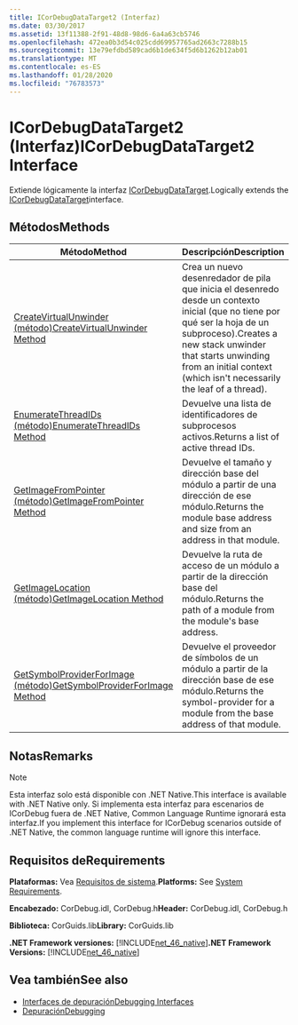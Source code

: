```yaml
---
title: ICorDebugDataTarget2 (Interfaz)
ms.date: 03/30/2017
ms.assetid: 13f11388-2f91-48d8-98d6-6a4a63cb5746
ms.openlocfilehash: 472ea0b3d54c025cdd69957765ad2663c7288b15
ms.sourcegitcommit: 13e79efdbd589cad6b1de634f5d6b1262b12ab01
ms.translationtype: MT
ms.contentlocale: es-ES
ms.lasthandoff: 01/28/2020
ms.locfileid: "76783573"
---
```

# <a name="icordebugdatatarget2-interface"></a><span data-ttu-id="a5225-102">ICorDebugDataTarget2 (Interfaz)</span><span class="sxs-lookup"><span data-stu-id="a5225-102">ICorDebugDataTarget2 Interface</span></span>
<span data-ttu-id="a5225-103">Extiende lógicamente la interfaz [ICorDebugDataTarget](icordebugdatatarget-interface.md).</span><span class="sxs-lookup"><span data-stu-id="a5225-103">Logically extends the [ICorDebugDataTarget](icordebugdatatarget-interface.md)interface.</span></span>  
  
## <a name="methods"></a><span data-ttu-id="a5225-104">Métodos</span><span class="sxs-lookup"><span data-stu-id="a5225-104">Methods</span></span>  
  
|<span data-ttu-id="a5225-105">Método</span><span class="sxs-lookup"><span data-stu-id="a5225-105">Method</span></span>|<span data-ttu-id="a5225-106">Descripción</span><span class="sxs-lookup"><span data-stu-id="a5225-106">Description</span></span>|  
|------------|-----------------|  
|[<span data-ttu-id="a5225-107">CreateVirtualUnwinder (método)</span><span class="sxs-lookup"><span data-stu-id="a5225-107">CreateVirtualUnwinder Method</span></span>](icordebugdatatarget2-createvirtualunwinder-method.md)|<span data-ttu-id="a5225-108">Crea un nuevo desenredador de pila que inicia el desenredo desde un contexto inicial (que no tiene por qué ser la hoja de un subproceso).</span><span class="sxs-lookup"><span data-stu-id="a5225-108">Creates a new stack unwinder that starts unwinding from an initial context (which isn't necessarily the leaf of a thread).</span></span>|  
|[<span data-ttu-id="a5225-109">EnumerateThreadIDs (método)</span><span class="sxs-lookup"><span data-stu-id="a5225-109">EnumerateThreadIDs Method</span></span>](icordebugdatatarget2-enumeratethreadids-method.md)|<span data-ttu-id="a5225-110">Devuelve una lista de identificadores de subprocesos activos.</span><span class="sxs-lookup"><span data-stu-id="a5225-110">Returns a list of active thread IDs.</span></span>|  
|[<span data-ttu-id="a5225-111">GetImageFromPointer (método)</span><span class="sxs-lookup"><span data-stu-id="a5225-111">GetImageFromPointer Method</span></span>](icordebugdatatarget2-getimagefrompointer-method.md)|<span data-ttu-id="a5225-112">Devuelve el tamaño y dirección base del módulo a partir de una dirección de ese módulo.</span><span class="sxs-lookup"><span data-stu-id="a5225-112">Returns the module base address and size from an address in that module.</span></span>|  
|[<span data-ttu-id="a5225-113">GetImageLocation (método)</span><span class="sxs-lookup"><span data-stu-id="a5225-113">GetImageLocation Method</span></span>](icordebugdatatarget2-getimagelocation-method.md)|<span data-ttu-id="a5225-114">Devuelve la ruta de acceso de un módulo a partir de la dirección base del módulo.</span><span class="sxs-lookup"><span data-stu-id="a5225-114">Returns the path of a module from the module's base address.</span></span>|  
|[<span data-ttu-id="a5225-115">GetSymbolProviderForImage (método)</span><span class="sxs-lookup"><span data-stu-id="a5225-115">GetSymbolProviderForImage Method</span></span>](icordebugdatatarget2-getsymbolproviderforimage-method.md)|<span data-ttu-id="a5225-116">Devuelve el proveedor de símbolos de un módulo a partir de la dirección base de ese módulo.</span><span class="sxs-lookup"><span data-stu-id="a5225-116">Returns the symbol-provider for a module from the base address of that module.</span></span>|  
  
## <a name="remarks"></a><span data-ttu-id="a5225-117">Notas</span><span class="sxs-lookup"><span data-stu-id="a5225-117">Remarks</span></span>  
  
> [!NOTE]
> <span data-ttu-id="a5225-118">Esta interfaz solo está disponible con .NET Native.</span><span class="sxs-lookup"><span data-stu-id="a5225-118">This interface is available with .NET Native only.</span></span> <span data-ttu-id="a5225-119">Si implementa esta interfaz para escenarios de ICorDebug fuera de .NET Native, Common Language Runtime ignorará esta interfaz.</span><span class="sxs-lookup"><span data-stu-id="a5225-119">If you implement this interface for ICorDebug scenarios outside of .NET Native, the common language runtime will ignore this interface.</span></span>  
  
## <a name="requirements"></a><span data-ttu-id="a5225-120">Requisitos de</span><span class="sxs-lookup"><span data-stu-id="a5225-120">Requirements</span></span>  
 <span data-ttu-id="a5225-121">**Plataformas:** Vea [Requisitos de sistema](../../../../docs/framework/get-started/system-requirements.md).</span><span class="sxs-lookup"><span data-stu-id="a5225-121">**Platforms:** See [System Requirements](../../../../docs/framework/get-started/system-requirements.md).</span></span>  
  
 <span data-ttu-id="a5225-122">**Encabezado:** CorDebug.idl, CorDebug.h</span><span class="sxs-lookup"><span data-stu-id="a5225-122">**Header:** CorDebug.idl, CorDebug.h</span></span>  
  
 <span data-ttu-id="a5225-123">**Biblioteca:** CorGuids.lib</span><span class="sxs-lookup"><span data-stu-id="a5225-123">**Library:** CorGuids.lib</span></span>  
  
 <span data-ttu-id="a5225-124">**.NET Framework versiones:** [!INCLUDE[net_46_native](../../../../includes/net-46-native-md.md)]</span><span class="sxs-lookup"><span data-stu-id="a5225-124">**.NET Framework Versions:** [!INCLUDE[net_46_native](../../../../includes/net-46-native-md.md)]</span></span>  
  
## <a name="see-also"></a><span data-ttu-id="a5225-125">Vea también</span><span class="sxs-lookup"><span data-stu-id="a5225-125">See also</span></span>

- [<span data-ttu-id="a5225-126">Interfaces de depuración</span><span class="sxs-lookup"><span data-stu-id="a5225-126">Debugging Interfaces</span></span>](debugging-interfaces.md)
- [<span data-ttu-id="a5225-127">Depuración</span><span class="sxs-lookup"><span data-stu-id="a5225-127">Debugging</span></span>](index.md)
